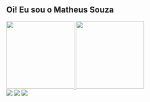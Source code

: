 ## Oi! Eu sou o Matheus Souza
 <div>
  <a href="https://github.com/mmouradev">
  <img height="180em" src="https://github-readme-stats.vercel.app/api?username=mmouradev&show_icons=true&theme=dracula&include_all_commits=true&count_private=true"/>
  <img height="180em" src="https://github-readme-stats.vercel.app/api/top-langs/?username=mmouradev&layout=compact&langs_count=7&theme=dracula"/>
</div
  ##
 
<div> 
  <a href="https://instagram.com/cleidisonofficial" target="_blank"><img src="https://img.shields.io/badge/-Instagram-%23E4405F?style=for-the-badge&logo=instagram&logoColor=white" target="_blank"></a>
  <a href = "mailto:me@mmoura.tech"><img src="https://img.shields.io/badge/-Gmail-%23333?style=for-the-badge&logo=gmail&logoColor=white" target="_blank"></a>
  <a href="https://www.linkedin.com/in/mmouradev/" target="_blank"><img src="https://img.shields.io/badge/-LinkedIn-%230077B5?style=for-the-badge&logo=linkedin&logoColor=white" target="_blank"></a> 
</div>
